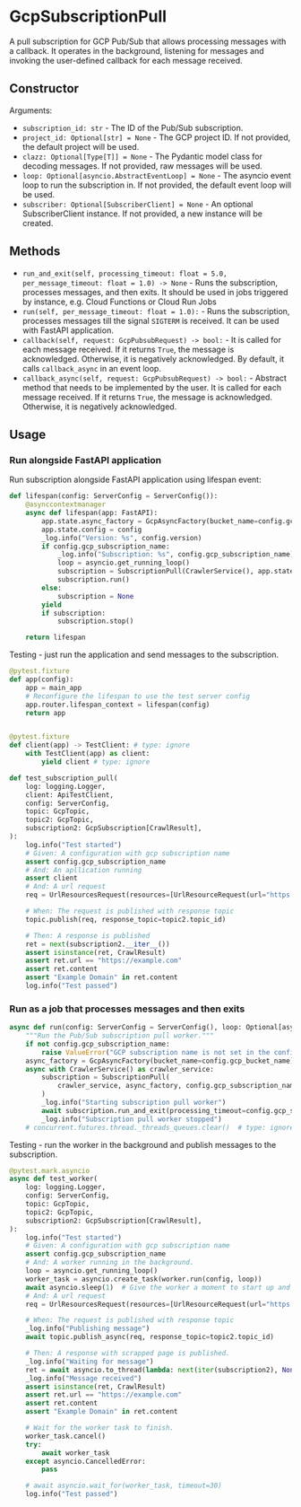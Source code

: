 # GcpSubscriptionPull

A pull subscription for GCP Pub/Sub that allows processing messages with a callback. It operates in the background,
listening for messages and invoking the user-defined callback for each message received.

## Constructor

Arguments:

* `subscription_id: str` - The ID of the Pub/Sub subscription.
* `project_id: Optional[str] = None` - The GCP project ID. If not provided, the default project will be used.
* `clazz: Optional[Type[T]] = None` - The Pydantic model class for decoding messages. If not provided, raw messages will be used.
* `loop: Optional[asyncio.AbstractEventLoop] = None` - The asyncio event loop to run the subscription in. If not provided, the default event loop will be used.
* `subscriber: Optional[SubscriberClient] = None` - An optional SubscriberClient instance. If not provided, a new instance will be created.

## Methods

* `run_and_exit(self, processing_timeout: float = 5.0, per_message_timeout: float = 1.0) -> None` - Runs the subscription, processes messages, and then exits. It should be used in jobs triggered by instance, e.g. Cloud Functions or Cloud Run Jobs
* `run(self, per_message_timeout: float = 1.0):` - Runs the subscription, processes messages till the signal `SIGTERM` is received. It can be used with FastAPI application.
* `callback(self, request: GcpPubsubRequest) -> bool:` - It is called for each message received. If it returns `True`, the message is acknowledged. Otherwise, it is negatively acknowledged. By default, it calls `callback_async` in an event loop.
* `callback_async(self, request: GcpPubsubRequest) -> bool:` - Abstract method that needs to be implemented by the user. It is called for each message received. If it returns `True`, the message is acknowledged. Otherwise, it is negatively acknowledged.

## Usage

### Run alongside FastAPI application

Run subscription alongside FastAPI application using lifespan event:

```python
def lifespan(config: ServerConfig = ServerConfig()):
    @asynccontextmanager
    async def lifespan(app: FastAPI):
        app.state.async_factory = GcpAsyncFactory(bucket_name=config.gcp_bucket_name)
        app.state.config = config
        _log.info("Version: %s", config.version)
        if config.gcp_subscription_name:
            _log.info("Subscription: %s", config.gcp_subscription_name)
            loop = asyncio.get_running_loop()
            subscription = SubscriptionPull(CrawlerService(), app.state.async_factory, config.gcp_subscription_name, loop)
            subscription.run()
        else:
            subscription = None
        yield
        if subscription:
            subscription.stop()

    return lifespan
```

Testing - just run the application and send messages to the subscription.

```python
@pytest.fixture
def app(config):
    app = main_app
    # Reconfigure the lifespan to use the test server config
    app.router.lifespan_context = lifespan(config)
    return app


@pytest.fixture
def client(app) -> TestClient: # type: ignore
    with TestClient(app) as client:
        yield client # type: ignore

def test_subscription_pull(
    log: logging.Logger,
    client: ApiTestClient,
    config: ServerConfig,
    topic: GcpTopic,
    topic2: GcpTopic,
    subscription2: GcpSubscription[CrawlResult],
):
    log.info("Test started")
    # Given: A configuration with gcp subscription name
    assert config.gcp_subscription_name
    # And: An apllication running
    assert client
    # And: A url request
    req = UrlResourcesRequest(resources=[UrlResourceRequest(url="https://example.com")])

    # When: The request is published with response topic
    topic.publish(req, response_topic=topic2.topic_id)

    # Then: A response is published
    ret = next(subscription2.__iter__())
    assert isinstance(ret, CrawlResult)
    assert ret.url == "https://example.com"
    assert ret.content
    assert "Example Domain" in ret.content
    log.info("Test passed")
```

### Run as a job that processes messages and then exits

```python
async def run(config: ServerConfig = ServerConfig(), loop: Optional[asyncio.AbstractEventLoop] = None):
    """Run the Pub/Sub subscription pull worker."""
    if not config.gcp_subscription_name:
        raise ValueError("GCP subscription name is not set in the configuration")
    async_factory = GcpAsyncFactory(bucket_name=config.gcp_bucket_name)
    async with CrawlerService() as crawler_service:
        subscription = SubscriptionPull(
            crawler_service, async_factory, config.gcp_subscription_name, loop or asyncio.get_event_loop()
        )
        _log.info("Starting subscription pull worker")
        await subscription.run_and_exit(processing_timeout=config.gcp_subscription_timeout)
        _log.info("Subscription pull worker stopped")
    # concurrent.futures.thread._threads_queues.clear()  # type: ignore
```

Testing - run the worker in the background and publish messages to the subscription.

```python
@pytest.mark.asyncio
async def test_worker(
    log: logging.Logger,
    config: ServerConfig,
    topic: GcpTopic,
    topic2: GcpTopic,
    subscription2: GcpSubscription[CrawlResult],
):
    log.info("Test started")
    # Given: A configuration with gcp subscription name
    assert config.gcp_subscription_name
    # And: A worker running in the background.
    loop = asyncio.get_running_loop()
    worker_task = asyncio.create_task(worker.run(config, loop))
    await asyncio.sleep(1)  # Give the worker a moment to start up and listen to the subscription.
    # And: A url request
    req = UrlResourcesRequest(resources=[UrlResourceRequest(url="https://example.com")])

    # When: The request is published with response topic
    _log.info("Publishing message")
    await topic.publish_async(req, response_topic=topic2.topic_id)

    # Then: A response with scrapped page is published.
    _log.info("Waiting for message")
    ret = await asyncio.to_thread(lambda: next(iter(subscription2), None))
    _log.info("Message received")
    assert isinstance(ret, CrawlResult)
    assert ret.url == "https://example.com"
    assert ret.content
    assert "Example Domain" in ret.content

    # Wait for the worker task to finish.
    worker_task.cancel()
    try:
        await worker_task
    except asyncio.CancelledError:
        pass

    # await asyncio.wait_for(worker_task, timeout=30)
    log.info("Test passed")
```
